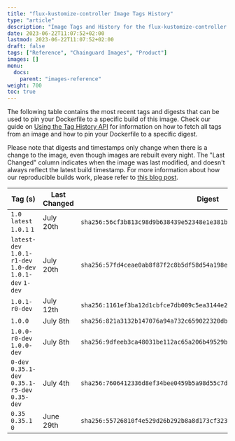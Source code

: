 ```yaml
---
title: "flux-kustomize-controller Image Tags History"
type: "article"
description: "Image Tags and History for the flux-kustomize-controller Chainguard Image"
date: 2023-06-22T11:07:52+02:00
lastmod: 2023-06-22T11:07:52+02:00
draft: false
tags: ["Reference", "Chainguard Images", "Product"]
images: []
menu:
  docs:
    parent: "images-reference"
weight: 700
toc: true
---
```


The following table contains the most recent tags and digests that can be used to pin your Dockerfile to a specific build of this image. Check our guide on [Using the Tag History API](/chainguard/chainguard-images/using-the-tag-history-api/) for information on how to fetch all tags from an image and how to pin your Dockerfile to a specific digest.

Please note that digests and timestamps only change when there is a change to the image, even though images are rebuilt every night. The "Last Changed" column indicates when the image was last modified, and doesn't always reflect the latest build timestamp. For more information about how our reproducible builds work, please refer to [this blog post](https://www.chainguard.dev/unchained/reproducing-chainguards-reproducible-image-builds).

| Tag (s)                                                    | Last Changed | Digest                                                                    |
|------------------------------------------------------------|--------------|---------------------------------------------------------------------------|
|  `1.0` `latest` `1.0.1` `1`                                | July 20th    | `sha256:56cf3b813c98d9b638439e52348e1e381bf467c6ea27ec1bf2b8f99a565fde76` |
|  `latest-dev` `1.0.1-r1-dev` `1.0-dev` `1.0.1-dev` `1-dev` | July 20th    | `sha256:57fd4ceae0ab8f87f2c8b5df58d54a198e944fe93ea80d081e7220ad57f829e1` |
|  `1.0.1-r0-dev`                                            | July 12th    | `sha256:1161ef3ba12d1cbfce7db009c5ea3144e299a514e6ef085c1e881a3820b8a249` |
|  `1.0.0`                                                   | July 8th     | `sha256:821a3132b147076a94a732c659022320db6e431356d93198e15cf9d0faf92acf` |
|  `1.0.0-r0-dev` `1.0.0-dev`                                | July 8th     | `sha256:9dfeeb3ca48031be112ac65a206b49529be58420fe558cfcfdae2bb2e184dc3c` |
|  `0-dev` `0.35.1-dev` `0.35.1-r5-dev` `0.35-dev`           | July 4th     | `sha256:7606412336d8ef34bee0459b5a98d55c7d630445fb4f0628ecbc29f96450c3cf` |
|  `0.35` `0.35.1` `0`                                       | June 29th    | `sha256:55726810f4e529d26b292b8a8d173cf3236b963609cd703b06ad4f51281098e0` |

